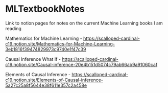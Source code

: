 # MLTextbookNotes
Link to notion pages for notes on the current Machine Learning books I am reading

Mathematics for Machine Learning - https://scalloped-cardinal-c19.notion.site/Mathematics-for-Machine-Learning-3eb1816f39474829973c9740e1f47c39

Causal Inference What If - https://scalloped-cardinal-c19.notion.site/Causal-inference-20e4b151d5074c79ab66ab9a91060caf

Elements of Causal Inference - https://scalloped-cardinal-c19.notion.site/Elements-of-Causal-inference-5a27c25a8f5644e38f611e357c2a458e

